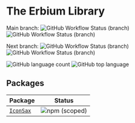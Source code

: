 # The Erbium Library

Main branch:
![GitHub Workflow Status (branch)](https://img.shields.io/github/workflow/status/MM25Zamanian/Erbium/Build/main?logo=github&style=for-the-badge)
![GitHub Workflow Status (branch)](https://img.shields.io/github/workflow/status/MM25Zamanian/Erbium/Lint/main?logo=github&style=for-the-badge)

Next branch:
![GitHub Workflow Status (branch)](https://img.shields.io/github/workflow/status/MM25Zamanian/Erbium/Build/next?logo=github&style=for-the-badge)
![GitHub Workflow Status (branch)](https://img.shields.io/github/workflow/status/MM25Zamanian/Erbium/Lint/next?logo=github&style=for-the-badge)

![GitHub language count](https://img.shields.io/github/languages/count/MM25Zamanian/Erbium?style=for-the-badge)
![GitHub top language](https://img.shields.io/github/languages/top/MM25Zamanian/Erbium?style=for-the-badge)

## Packages

| Package | Status
| ----------| ------
| [`IconSax`](https://github.com/MM25Zamanian/Erbium/tree/next/packages/iconsax) | ![npm (scoped)](https://img.shields.io/npm/v/@erbium/iconsax?logo=npm&style=for-the-badge)

